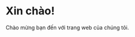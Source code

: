 <!DOCTYPE html>
<html lang="vi">
<head>
    <meta charset="UTF-8">
    <meta name="viewport" content="width=device-width, initial-scale=1.0">
    <title>Lời chào</title>
</head>
<body>
    <h1>Xin chào!</h1>
    <p>Chào mừng bạn đến với trang web của chúng tôi.</p>
</body>
</html>

